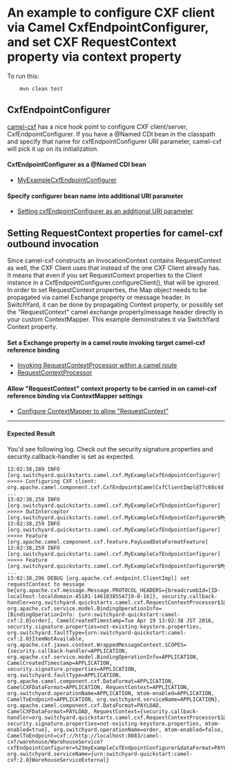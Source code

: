 # An example to configure CXF client via Camel CxfEndpointConfigurer, and set CXF RequestContext property via context property
To run this:
```
    mvn clean test
```


## CxfEndpointConfigurer
[camel-cxf](http://camel.apache.org/cxf.html) has a nice hook point to configure CXF client/server, CxfEndpointConfigurer. If you have a \@Named CDI bean in the classpath and specify that name for cxfEndpointConfigurer URI parameter, camel-cxf will pick it up on its initialization.


#### CxfEndpointConfigurer as a \@Named CDI bean
* [MyExampleCxfEndpointConfigurer](src/main/java/org/switchyard/quickstarts/camel/cxf/MyExampleCxfEndpointConfigurer.java)


#### Specify configurer bean name into additional URI parameter
* [Setting cxfEndpointConfigurer as an additional URI parameter](src/main/resources/META-INF/switchyard.xml#L35)


## Setting RequestContext properties for camel-cxf outbound invocation
Since camel-cxf constructs an InvocationContext contains RequestContext as well, the CXF Client uses that instead of the one CXF Client already has. It means that even if you set RequestContext properties to the Client instance in a CxfEndpointConfigurer.configureClient(), that will be ignored.
In order to set RequestContext properties, the Map object needs to be propagated via camel Exchange property or message header. In SwitchYard, it can be done by propagating Context property, or possibly set the "RequestContext"  camel exchange property/message header directly in your custom ContextMapper. This example demonstrates it via SwitchYard Context property.


#### Set a Exchange property in a camel route invoking target camel-cxf reference binding
* [Invoking RequestContextProcessor within a camel route](src/main/resources/route.xml#L21)
* [RequestContextProcessor](src/main/java/org/switchyard/quickstarts/camel/cxf/RequestContextProcessor.java)


#### Allow "RequestContext" context property to be carried in on camel-cxf reference binding via ContextMapper settings
* [Configure ContextMapper to allow "RequestContext"](src/main/resources/META-INF/switchyard.xml#L33)


- - -
#### Expected Result
You'd see following log. Check out the security.signature.properties and security.callback-handler is set as expected.
```
13:02:38,289 INFO  [org.switchyard.quickstarts.camel.cxf.MyExampleCxfEndpointConfigurer] >>>>> Configuring CXF client: org.apache.camel.component.cxf.CxfEndpoint$CamelCxfClientImpl@77c68c4d
...
13:02:38,258 INFO  [org.switchyard.quickstarts.camel.cxf.MyExampleCxfEndpointConfigurer] >>>>> OutInterceptor [org.switchyard.quickstarts.camel.cxf.MyExampleCxfEndpointConfigurer$MyExampleOutInterceptor]
13:02:38,259 INFO  [org.switchyard.quickstarts.camel.cxf.MyExampleCxfEndpointConfigurer] >>>>> Feature [org.apache.camel.component.cxf.feature.PayLoadDataFormatFeature]
13:02:38,259 INFO  [org.switchyard.quickstarts.camel.cxf.MyExampleCxfEndpointConfigurer] >>>>> Feature [org.switchyard.quickstarts.camel.cxf.MyExampleCxfEndpointConfigurer$MyExampleFeature]
...
13:02:38,296 DEBUG [org.apache.cxf.endpoint.ClientImpl] set requestContext to message be{org.apache.cxf.message.Message.PROTOCOL_HEADERS={breadcrumbId=[ID-localhost-localdomain-45101-1461038554719-0-16]}, security.callback-handler=org.switchyard.quickstarts.camel.cxf.RequestContextProcessor$1@6258263e, org.apache.cxf.service.model.BindingOperationInfo=[BindingOperationInfo: {urn:switchyard-quickstart:camel-cxf:2.0}order], CamelCreatedTimestamp=Tue Apr 19 13:02:38 JST 2016, security.signature.properties=not-existing-keystore.properties, org.switchyard.faultType={urn:switchyard-quickstart:camel-cxf:2.0}ItemNotAvailable, org.apache.cxf.jaxws.context.WrappedMessageContext.SCOPES={security.callback-handler=APPLICATION, org.apache.cxf.service.model.BindingOperationInfo=APPLICATION, CamelCreatedTimestamp=APPLICATION, security.signature.properties=APPLICATION, org.switchyard.faultType=APPLICATION, org.apache.camel.component.cxf.DataFormat=APPLICATION, CamelCXFDataFormat=APPLICATION, RequestContext=APPLICATION, org.switchyard.operationName=APPLICATION, mtom-enabled=APPLICATION, CamelToEndpoint=APPLICATION, org.switchyard.serviceName=APPLICATION}, org.apache.camel.component.cxf.DataFormat=PAYLOAD, CamelCXFDataFormat=PAYLOAD, RequestContext={security.callback-handler=org.switchyard.quickstarts.camel.cxf.RequestContextProcessor$1@6258263e, security.signature.properties=not-existing-keystore.properties, mtom-enabled=true}, org.switchyard.operationName=order, mtom-enabled=false, CamelToEndpoint=cxf://http://localhost:8083/camel-cxf/warehouse/WarehouseService?cxfEndpointConfigurer=%23myExampleCxfEndpointConfigurer&dataFormat=PAYLOAD&setDefaultBus=false&wsdlURL=WarehouseService.wsdl, org.switchyard.serviceName={urn:switchyard-quickstart:camel-cxf:2.0}WarehouseServiceExternal}
```
